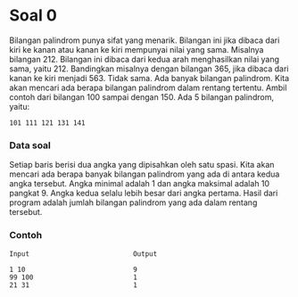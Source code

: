 # Soal 0
Bilangan palindrom punya sifat yang menarik. Bilangan ini jika dibaca dari kiri ke kanan atau kanan ke kiri mempunyai nilai yang sama. Misalnya bilangan 212. Bilangan ini dibaca dari kedua arah menghasilkan nilai yang sama, yaitu 212. Bandingkan misalnya dengan bilangan 365, jika dibaca dari kanan ke kiri menjadi 563. Tidak sama. Ada banyak bilangan palindrom. Kita akan mencari ada berapa bilangan palindrom dalam rentang tertentu. Ambil contoh dari bilangan 100 sampai dengan 150. Ada 5 bilangan palindrom, yaitu:

`101 111 121 131 141`

### Data soal

Setiap baris berisi dua angka yang dipisahkan oleh satu spasi. Kita akan mencari ada berapa banyak bilangan palindrom yang ada di antara kedua angka tersebut. Angka minimal adalah 1 dan angka maksimal adalah 10 pangkat 9. Angka kedua selalu lebih besar dari angka pertama. Hasil dari program adalah jumlah bilangan palindrom yang ada dalam rentang tersebut.

### Contoh

```
Input                          Output

1 10                           9
99 100                         1
21 31                          1
```
